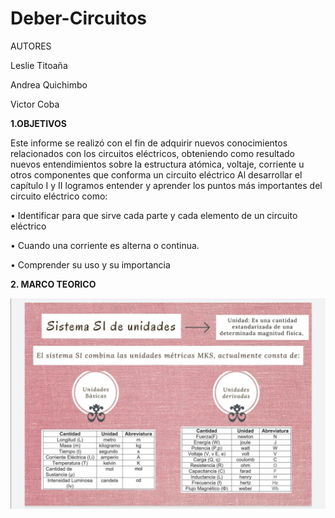 # Deber-Circuitos

AUTORES

Leslie Titoaña

Andrea Quichimbo

Victor Coba

**1.OBJETIVOS**

Este informe  se realizó con el fin de adquirir nuevos conocimientos  relacionados con los circuitos eléctricos, obteniendo como resultado nuevos entendimientos  sobre la estructura atómica, voltaje, corriente u otros componentes que conforma un circuito eléctrico
Al desarrollar el capítulo  I  y II logramos entender y aprender los puntos más               importantes del circuito eléctrico como:

•	Identificar para que sirve cada parte y cada elemento de un circuito eléctrico

•	Cuando una corriente es alterna o continua.

•	Comprender su uso y su importancia

**2. MARCO TEORICO**


![](https://github.com/LeslieTitoana1/Deber-Circuitos/blob/main/WhatsApp%20Image%202021-06-01%20at%2017.15.33.jpeg)




